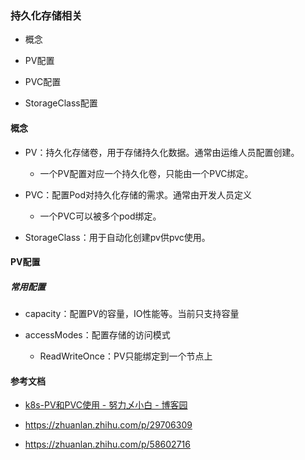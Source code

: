 ### 持久化存储相关

- 概念

- PV配置

- PVC配置

- StorageClass配置

#### 概念

- PV：持久化存储卷，用于存储持久化数据。通常由运维人员配置创建。
  
  - 一个PV配置对应一个持久化卷，只能由一个PVC绑定。

- PVC：配置Pod对持久化存储的需求。通常由开发人员定义
  
  - 一个PVC可以被多个pod绑定。

- StorageClass：用于自动化创建pv供pvc使用。

#### PV配置

##### 常用配置

- capacity：配置PV的容量，IO性能等。当前只支持容量

- accessModes：配置存储的访问模式
  
  - ReadWriteOnce：PV只能绑定到一个节点上

#### 参考文档

- [k8s-PV和PVC使用 - 努力乄小白 - 博客园](https://www.cnblogs.com/fuyuteng/p/11011153.html)

- https://zhuanlan.zhihu.com/p/29706309

- https://zhuanlan.zhihu.com/p/58602716
